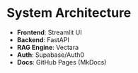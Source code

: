 # System Architecture

- **Frontend**: Streamlit UI
- **Backend**: FastAPI
- **RAG Engine**: Vectara
- **Auth**: Supabase/Auth0
- **Docs**: GitHub Pages (MkDocs)
